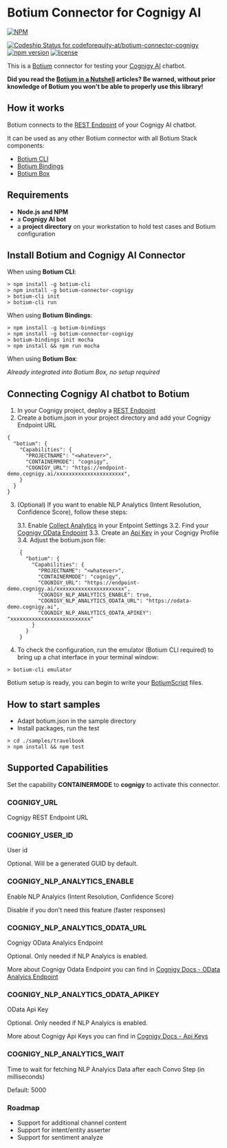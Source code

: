 # Botium Connector for Cognigy AI

[![NPM](https://nodei.co/npm/botium-connector-cognigy.png?downloads=true&downloadRank=true&stars=true)](https://nodei.co/npm/botium-connector-cognigy/)

[![Codeship Status for codeforequity-at/botium-connector-cognigy](https://app.codeship.com/projects/7ebeef20-e9d6-0137-bd39-4a621f4be870/status?branch=master)](https://app.codeship.com/projects/374237)
[![npm version](https://badge.fury.io/js/botium-connector-cognigy.svg)](https://badge.fury.io/js/botium-connector-cognigy)
[![license](https://img.shields.io/github/license/mashape/apistatus.svg)]()


This is a [Botium](https://github.com/codeforequity-at/botium-core) connector for testing your [Cognigy AI](https://cognigy.com/) chatbot.

__Did you read the [Botium in a Nutshell](https://medium.com/@floriantreml/botium-in-a-nutshell-part-1-overview-f8d0ceaf8fb4) articles? Be warned, without prior knowledge of Botium you won't be able to properly use this library!__

## How it works
Botium connects to the [REST Endpoint](https://docs.cognigy.com/v3.0/docs/deploy-a-rest-endpoint) of your Cognigy AI chatbot.

It can be used as any other Botium connector with all Botium Stack components:
* [Botium CLI](https://github.com/codeforequity-at/botium-cli/)
* [Botium Bindings](https://github.com/codeforequity-at/botium-bindings/)
* [Botium Box](https://www.botium.at)

## Requirements
* **Node.js and NPM**
* a **Cognigy AI bot**
* a **project directory** on your workstation to hold test cases and Botium configuration

## Install Botium and Cognigy AI Connector

When using __Botium CLI__:

```
> npm install -g botium-cli
> npm install -g botium-connector-cognigy
> botium-cli init
> botium-cli run
```

When using __Botium Bindings__:

```
> npm install -g botium-bindings
> npm install -g botium-connector-cognigy
> botium-bindings init mocha
> npm install && npm run mocha
```

When using __Botium Box__:

_Already integrated into Botium Box, no setup required_

## Connecting Cognigy AI chatbot to Botium

1. In your Cognigy project, deploy a [REST Endpoint](https://docs.cognigy.com/v3.0/docs/deploy-a-rest-endpoint)
2. Create a botium.json in your project directory and add your Cognigy Endpoint URL

```
{
  "botium": {
    "Capabilities": {
      "PROJECTNAME": "<whatever>",
      "CONTAINERMODE": "cognigy",
      "COGNIGY_URL": "https://endpoint-demo.cognigy.ai/xxxxxxxxxxxxxxxxxxxxxx",
    }
  }
}
```
3. (Optional) If you want to enable NLP Analytics (Intent Resolution, Confidence Score), follow these steps:

    3.1. Enable [Collect Analytics](https://docs.cognigy.com/docs/data-management#collect-analytics) in your Entpoint Settings
    3.2. Find your [Cognigy OData Endpoint](https://docs.cognigy.com/docs/odata-analytics-endpoint)
    3.3. Create an [Api Key](https://docs.cognigy.com/docs/my-profile#api-keys) in your Cognigy Profile
    3.4. Adjust the botium.json file:
```
    {
      "botium": {
        "Capabilities": {
          "PROJECTNAME": "<whatever>",
          "CONTAINERMODE": "cognigy",
          "COGNIGY_URL": "https://endpoint-demo.cognigy.ai/xxxxxxxxxxxxxxxxxxxxxx",
          "COGNIGY_NLP_ANALYTICS_ENABLE": true,
          "COGNIGY_NLP_ANALYTICS_ODATA_URL": "https://odata-demo.cognigy.ai",
          "COGNIGY_NLP_ANALYTICS_ODATA_APIKEY": "xxxxxxxxxxxxxxxxxxxxxxxxxx"
        }
      }
    }
```

4. To check the configuration, run the emulator (Botium CLI required) to bring up a chat interface in your terminal window:

```
> botium-cli emulator
```

Botium setup is ready, you can begin to write your [BotiumScript](https://github.com/codeforequity-at/botium-core/wiki/Botium-Scripting) files.

## How to start samples

* Adapt botium.json in the sample directory
* Install packages, run the test

```
> cd ./samples/travelbook
> npm install && npm test
```

## Supported Capabilities

Set the capability __CONTAINERMODE__ to __cognigy__ to activate this connector.

### COGNIGY_URL
Cognigy REST Endpoint URL

### COGNIGY_USER_ID
User id

Optional. Will be a generated GUID by default.

### COGNIGY_NLP_ANALYTICS_ENABLE
Enable NLP Analyics (Intent Resolution, Confidence Score)

Disable if you don't need this feature (faster responses)

### COGNIGY_NLP_ANALYTICS_ODATA_URL
Cognigy OData Analyics Endpoint

Optional. Only needed if NLP Analyics is enabled.

More about Cognigy Odata Endpoint you can find in [Cognigy Docs - OData Analyics Endpoint](https://docs.cognigy.com/docs/odata-analytics-endpoint)

### COGNIGY_NLP_ANALYTICS_ODATA_APIKEY
OData Api Key

Optional. Only needed if NLP Analyics is enabled.

More about Cognigy Api Keys you can find in [Cognigy Docs - Api Keys](https://docs.cognigy.com/docs/my-profile#api-keys)

### COGNIGY_NLP_ANALYTICS_WAIT
Time to wait for fetching NLP Analyics Data after each Convo Step (in milliseconds)

Default: 5000

### Roadmap
* Support for additional channel content
* Support for intent/entity asserter
* Support for sentiment analyze

